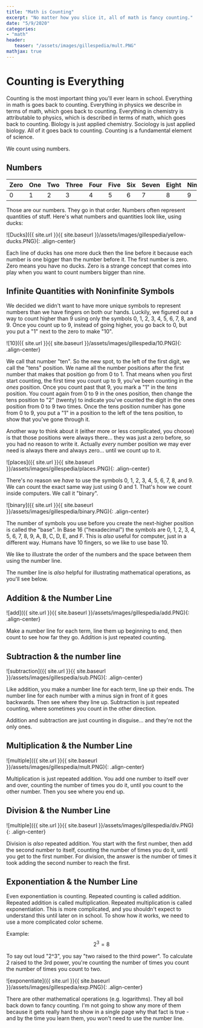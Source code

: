 ```yaml
---
title: "Math is Counting"
excerpt: "No matter how you slice it, all of math is fancy counting."
date: "5/9/2020"
categories: 
- "math"
header:
   teaser: "/assets/images/gillespedia/mult.PNG"
mathjax: true
---
```


# Counting is Everything

Counting is the most important thing you'll ever learn in school. Everything in math is goes back to counting. Everything in physics we describe in terms of math, which goes back to counting. Everything in chemistry is attributable to physics, which is described in terms of math, which goes back to counting. Biology is just applied chemistry. Sociology is just applied biology. All of it goes back to counting. Counting is a fundamental element of science. 

We count using numbers.

## Numbers

| Zero | One | Two | Three | Four | Five | Six | Seven | Eight | Nine |
|------|-----|-----|-------|------|------|-----|-------|-------|------|
| 0    | 1   | 2   | 3     | 4    | 5    | 6   | 7     | 8     | 9    |

Those are our numbers. They go in that order. Numbers often represent quantities of stuff. Here's what numbers and quantities look like, using ducks:

![Ducks]({{ site.url }}{{ site.baseurl }}/assets/images/gillespedia/yellow-ducks.PNG){: .align-center}

Each line of ducks has one more duck then the line before it because each number is one bigger than the number before it. The first number is zero. Zero means you have no ducks. Zero is a strange concept that comes into play when you want to count numbers bigger than nine.

## Infinite Quantities with Noninfinite Symbols

We decided we didn't want to have more unique symbols to represent numbers than we have fingers on both our hands. Luckily, we figured out a way to count higher than 9 using only the symbols 0, 1, 2, 3, 4, 5, 6, 7, 8, and 9. Once you count up to 9, instead of going higher, you go back to 0, but you put a "1" next to the zero to make "10".

![10]({{ site.url }}{{ site.baseurl }}/assets/images/gillespedia/10.PNG){: .align-center}

We call that number "ten". So the new spot, to the left of the first digit, we call the "tens" position. We name all the number positions after the first number that makes that position go from 0 to 1. That means when you first start counting, the first time you count up to 9, you've been counting in the *ones* position. Once you count past that 9, you mark a "1" in the *tens* position. You count again from 0 to 9 in the ones position, then change the tens position to "2" (twenty) to indicate you've counted the digit in the ones position from 0 to 9 two times. Once the tens position number has gone from 0 to 9, you put a "1" in a position to the left of the tens position, to show that you've gone through it.

Another way to think about it (either more or less complicated, you choose) is that those positions were always there… they was just a zero before, so you had no reason to write it. Actually *every* number position we may ever need is always there and always zero… until we count up to it.

![places]({{ site.url }}{{ site.baseurl }}/assets/images/gillespedia/places.PNG){: .align-center}

There's no reason we *have* to use the symbols 0, 1, 2, 3, 4, 5, 6, 7, 8, and 9. We can count the exact same way just using 0 and 1. That's how we count inside computers. We call it "binary".

![binary]({{ site.url }}{{ site.baseurl }}/assets/images/gillespedia/binary.PNG){: .align-center}

The number of symbols you use before you create the next-higher position is called the "base". In Base 16 ("hexadecimal") the symbols are 0, 1, 2, 3, 4, 5, 6, 7, 8, 9, A, B, C, D, E, and F. This is *also* useful for computer, just in a different way. Humans have 10 fingers, so we like to use base 10.

We like to illustrate the order of the numbers and the space between them using the number line.

The number line is *also* helpful for illustrating mathematical operations, as you'll see below.

## Addition & the Number Line

![add]({{ site.url }}{{ site.baseurl }}/assets/images/gillespedia/add.PNG){: .align-center}

Make a number line for each term, line them up beginning to end, then count to see how far they go. Addition is just repeated counting.

## Subtraction & the number line

![subtraction]({{ site.url }}{{ site.baseurl }}/assets/images/gillespedia/sub.PNG){: .align-center}

Like addition, you make a number line for each term, line up their ends. The number line for each number with a minus sign in front of it goes backwards. Then see where they line up. Subtraction is just repeated counting, where sometimes you count in the other direction.

Addition and subtraction are just counting in disguise… and they're not the only ones.

## Multiplication & the Number Line

![multiple]({{ site.url }}{{ site.baseurl }}/assets/images/gillespedia/mult.PNG){: .align-center}

Multiplication is just repeated addition. You add one number to itself over and over, counting the number of times you do it, until you count to the other number. Then you see where you end up.

## Division & the Number Line

![multiple]({{ site.url }}{{ site.baseurl }}/assets/images/gillespedia/div.PNG){: .align-center}

Division is *also* repeated addition. You start with the first number, then add the second number to itself, counting the number of times you do it, until you get to the first number. For division, the answer is the number of times it took adding the second number to reach the first.

## Exponentiation & the Number Line

Even exponentiation is counting. Repeated counting is called addition. Repeated addition is called multiplication. Repeated multiplication is called exponentiation. This is more complicated, and you shouldn't expect to understand this until later on in school. To show how it works, we need to use a more complicated color scheme.

Example: 
$$2^3 = 8$$

To say out loud "2^3", you say "two raised to the third power". To calculate 2 raised to the 3rd power, you're counting the number of times you count the number of times you count to two.

![exponentiate]({{ site.url }}{{ site.baseurl }}/assets/images/gillespedia/exp.PNG){: .align-center}

There are other mathematical operations (e.g. logarithms). They all boil back down to fancy counting. I'm not going to show any more of them because it gets really hard to show in a single page why that fact is true - and by the time you learn them, you won't need to use the number line.